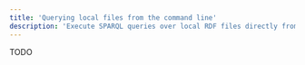 ```yaml
---
title: 'Querying local files from the command line'
description: 'Execute SPARQL queries over local RDF files directly from the command line.'
---
```


TODO
